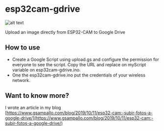 # esp32cam-gdrive

![alt text](https://www.gsampallo.com/blog/wp-content/uploads/2019/10/esp32-gdrive.jpg "Diagrama")


Upload an image directly from ESP32-CAM to Google Drive

## How to use

- Create a Google Script using upload.gs and configure the permission for everyone to see the script. Copy the URL and replace on myScript variable on esp32cam-gdrive.ino.
- One the esp32cam-gdrive.ino put the credentials of your wireless network.


## Want to know more?

I wrote an article in my blog [https://www.gsampallo.com/blog/2019/10/11/esp32-cam:-subir-fotos-a-google-drive/](https://www.gsampallo.com/blog/2019/10/11/esp32-cam:-subir-fotos-a-google-drive/)